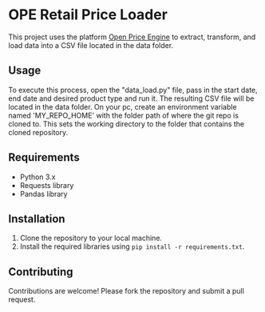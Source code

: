 # OPE Retail Price Loader

This project uses the platform [Open Price Engine](https://www.openpricengine.com/) to extract, transform, and load data into a CSV file located in the data folder.

## Usage

To execute this process, open the "data_load.py" file, pass in the start date, end date and desired product type and run it. The resulting CSV file will be located in the data folder.
On your pc, create an environment variable named 'MY_REPO_HOME' with the folder path of where the git repo is cloned to.
This sets the working directory to the folder that contains the cloned repository.

## Requirements

- Python 3.x
- Requests library
- Pandas library

## Installation

1. Clone the repository to your local machine.
2. Install the required libraries using `pip install -r requirements.txt`.

## Contributing

Contributions are welcome! Please fork the repository and submit a pull request.